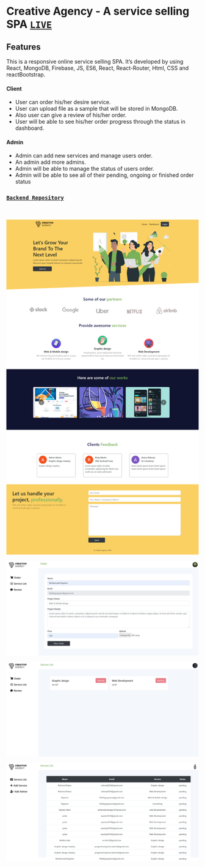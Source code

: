 # Creative Agency - A service selling SPA [`LIVE`](https://creative-agency-20.web.app/)

## Features
This is a responsive online service selling
SPA. It’s developed by using React, MongoDB, Firebase, JS, ES6, React, React-Router, Html, CSS and reactBootstrap.


#### Client 
- User can order his/her desire service.
- User can upload file as a sample that will be stored in MongoDB.
- Also user can give a review of his/her order.
- User will be able to see his/her order progress through the status in dashboard.

#### Admin
- Admin can add new services and manage users order.
- An admin add more admins.
- Admin will be able to manage the status of users order.
- Admin will be able to see all of their pending, ongoing or finished order status


### [`Backend Repository`](https://github.com/readwanmd/CreativeAgency-Server)

<br />

![](src/images/ss1.png)

![](src/images/ss2.png)

![](src/images/ss3.png)

![](src/images/ss4.png)